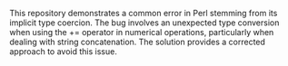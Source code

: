 This repository demonstrates a common error in Perl stemming from its implicit type coercion. The bug involves an unexpected type conversion when using the += operator in numerical operations, particularly when dealing with string concatenation.  The solution provides a corrected approach to avoid this issue.